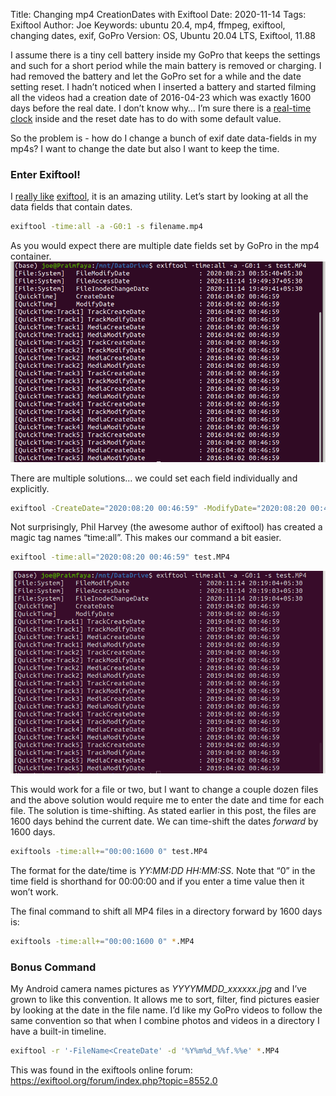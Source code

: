 Title: Changing mp4 CreationDates with Exiftool
Date: 2020-11-14
Tags: Exiftool
Author: Joe
Keywords: ubuntu 20.4, mp4, ffmpeg, exiftool, changing dates, exif, GoPro
Version: OS, Ubuntu 20.04 LTS, Exiftool, 11.88

I assume there is a tiny cell battery inside my GoPro that keeps the settings and such for a short period while the main battery is removed or charging. I had removed the battery and let the GoPro set for a while and the date setting reset. I hadn’t noticed when I inserted a battery and started filming all the videos had a creation date of 2016-04-23 which was exactly 1600 days before the real date. I don’t know why… I’m sure there is a [real-time clock](https://en.wikipedia.org/wiki/Real-time_clock) inside and the reset date has to do with some default value. 

So the problem is - how do I change a bunch of exif date data-fields in my mp4s? I want to change the date but also I want to keep the time. 

### Enter Exiftool!

I [really like](/tag/exiftool.html) [exiftool](https://exiftool.org/), it is an amazing utility. Let’s start by looking at all the data fields that contain dates. 

```bash
exiftool -time:all -a -G0:1 -s filename.mp4
```
As you would expect there are multiple date fields set by GoPro in the mp4 container.
![Image1](/images/2020/ChangingMp4Date_01.png)

 There are multiple solutions… we could set each field individually and explicitly. 

```bash
exiftool -CreateDate="2020:08:20 00:46:59" -ModifyDate="2020:08:20 00:46:59" -Track*Date="2020:08:20 00:46:59" -Media*Date="2020:08:20 00:46:59" test.MP4
```

Not surprisingly, Phil Harvey (the awesome author of exiftool) has created a magic tag names “time:all”. This makes our command a bit easier.

```bash
exiftool -time:all="2020:08:20 00:46:59" test.MP4
```

![Image2](/images/2020/ChangingMp4Date_03.png)

This would work for a file or two, but I want to change a couple dozen files and the above solution would require me to enter the date and time for each file. The solution is time-shifting. As stated earlier in this post, the files are 1600 days behind the current date. We can time-shift the dates *forward* by 1600 days. 

```bash
exiftools -time:all+="00:00:1600 0" test.MP4
```

The format for the date/time is *YY:MM:DD HH:MM:SS*. Note that “0” in the time field is shorthand for 00:00:00 and if you enter a time value then it won’t work. 

The final command to shift all MP4 files in a directory forward by 1600 days is:

```bash
exiftools -time:all+="00:00:1600 0" *.MP4
```

### Bonus Command

My Android camera names pictures as *YYYYMMDD_xxxxxx.jpg* and I’ve grown to like this convention. It allows me to sort, filter, find pictures easier by looking at the date in the file name. I’d like my GoPro videos to follow the same convention so that when I combine photos and videos in a directory I have a built-in timeline. 

```bash
exiftool -r '-FileName<CreateDate' -d '%Y%m%d_%%f.%%e' *.MP4
```

This was found in the exiftools online forum: https://exiftool.org/forum/index.php?topic=8552.0


